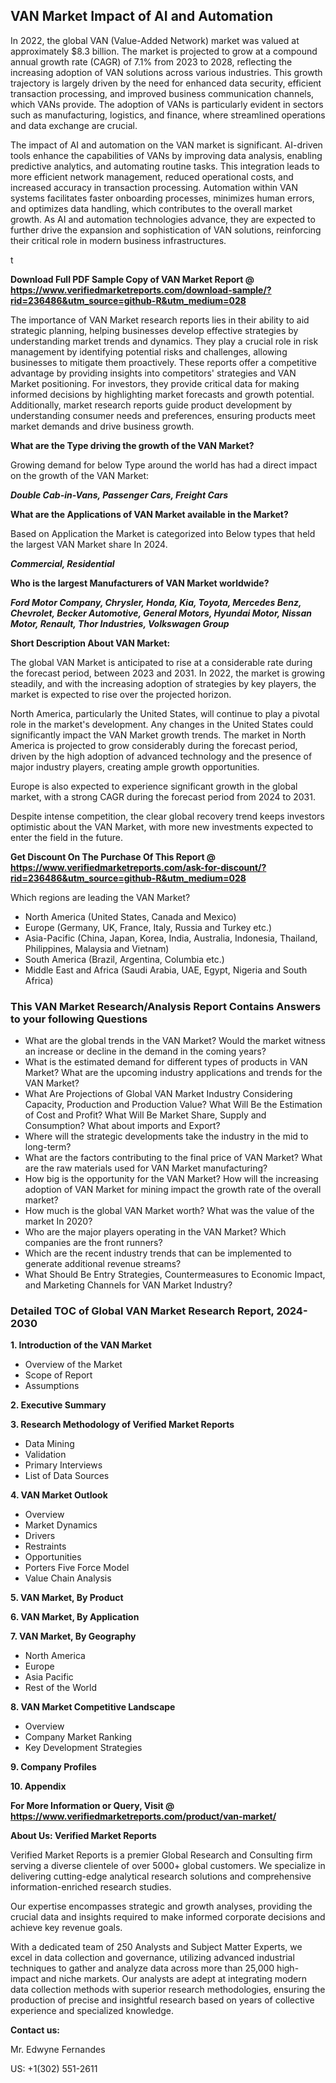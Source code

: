 <h2>VAN Market Impact of AI and Automation</h2><p>In 2022, the global VAN (Value-Added Network) market was valued at approximately $8.3 billion. The market is projected to grow at a compound annual growth rate (CAGR) of 7.1% from 2023 to 2028, reflecting the increasing adoption of VAN solutions across various industries. This growth trajectory is largely driven by the need for enhanced data security, efficient transaction processing, and improved business communication channels, which VANs provide. The adoption of VANs is particularly evident in sectors such as manufacturing, logistics, and finance, where streamlined operations and data exchange are crucial.</p><p>The impact of AI and automation on the VAN market is significant. AI-driven tools enhance the capabilities of VANs by improving data analysis, enabling predictive analytics, and automating routine tasks. This integration leads to more efficient network management, reduced operational costs, and increased accuracy in transaction processing. Automation within VAN systems facilitates faster onboarding processes, minimizes human errors, and optimizes data handling, which contributes to the overall market growth. As AI and automation technologies advance, they are expected to further drive the expansion and sophistication of VAN solutions, reinforcing their critical role in modern business infrastructures.</p>t</p><p id="" class=""><strong>Download Full PDF Sample Copy of VAN Market Report @ <a href="https://www.verifiedmarketreports.com/download-sample/?rid=236486&utm_source=github-R&utm_medium=028" target="_blank">https://www.verifiedmarketreports.com/download-sample/?rid=236486&utm_source=github-R&utm_medium=028</a></strong></p><p>The importance of&nbsp;VAN Market research reports lies in their ability to aid strategic planning, helping businesses develop effective strategies by understanding market trends and dynamics. They play a crucial role in risk management by identifying potential risks and challenges, allowing businesses to mitigate them proactively. These reports offer a competitive advantage by providing insights into competitors' strategies and VAN Market positioning. For investors, they provide critical data for making informed decisions by highlighting market forecasts and growth potential. Additionally, market research reports guide product development by understanding consumer needs and preferences, ensuring products meet market demands and drive business growth.</p><p><strong>What are the&nbsp;Type driving the growth of the VAN Market?</strong></p><p id="" class="">Growing demand for below Type around the world has had a direct impact on the growth of the VAN Market:</p><em><strong>Double Cab-in-Vans, Passenger Cars, Freight Cars</strong></em></p><strong>What are the&nbsp;Applications&nbsp;of VAN Market available in the Market?</strong></p><p id="" class="">Based on Application the Market is categorized into Below types that held the largest VAN Market share In 2024.</p><em><strong>Commercial, Residential</strong></em></p><strong>Who is the largest Manufacturers of VAN Market worldwide?</strong></p><p><em><strong>Ford Motor Company, Chrysler, Honda, Kia, Toyota, Mercedes Benz, Chevrolet, Becker Automotive, General Motors, Hyundai Motor, Nissan Motor, Renault, Thor Industries, Volkswagen Group</strong></em></p><p id="" class=""><strong>Short Description About VAN Market:</strong></p><p>The global VAN Market is anticipated to rise at a considerable rate during the forecast period, between 2023 and 2031. In 2022, the market is growing steadily, and with the increasing adoption of strategies by key players, the market is expected to rise over the projected horizon.</p><p>North America, particularly the United States, will continue to play a pivotal role in the market's development. Any changes in the United States could significantly impact the VAN Market growth trends. The market in North America is projected to grow considerably during the forecast period, driven by the high adoption of advanced technology and the presence of major industry players, creating ample growth opportunities.</p><p>Europe is also expected to experience significant growth in the global market, with a strong CAGR during the forecast period from 2024 to 2031.</p><p>Despite intense competition, the clear global recovery trend keeps investors optimistic about the VAN Market, with more new investments expected to enter the field in the future.</p><p id="" class=""><strong>Get Discount On The Purchase Of This Report @ <a href="https://www.verifiedmarketreports.com/ask-for-discount/?rid=236486&utm_source=github-R&utm_medium=028" target="_blank">https://www.verifiedmarketreports.com/ask-for-discount/?rid=236486&utm_source=github-R&utm_medium=028</a></strong></p>Which regions are leading the VAN Market?</p><ul><li>North America (United States, Canada and Mexico)</li><li>Europe (Germany, UK, France, Italy, Russia and Turkey etc.)</li><li>Asia-Pacific (China, Japan, Korea, India, Australia, Indonesia, Thailand, Philippines, Malaysia and Vietnam)</li><li>South America (Brazil, Argentina, Columbia etc.)</li><li>Middle East and Africa (Saudi Arabia, UAE, Egypt, Nigeria and South Africa)</li></ul><h3 id="" class="">This VAN Market Research/Analysis Report Contains Answers to your following Questions</h3><ul><li>What are the global trends in the VAN Market? Would the market witness an increase or decline in the demand in the coming years?</li><li>What is the estimated demand for different types of products in VAN Market? What are the upcoming industry applications and trends for the VAN Market?</li><li>What Are Projections of Global VAN Market Industry Considering Capacity, Production and Production Value? What Will Be the Estimation of Cost and Profit? What Will Be Market Share, Supply and Consumption? What about imports and Export?</li><li>Where will the strategic developments take the industry in the mid to long-term?</li><li>What are the factors contributing to the final price of VAN Market? What are the raw materials used for VAN Market manufacturing?</li><li>How big is the opportunity for the VAN Market? How will the increasing adoption of VAN Market for mining impact the growth rate of the overall market?</li><li>How much is the global VAN Market worth? What was the value of the market In 2020?</li><li>Who are the major players operating in the VAN Market? Which companies are the front runners?</li><li>Which are the recent industry trends that can be implemented to generate additional revenue streams?</li><li>What Should Be Entry Strategies, Countermeasures to Economic Impact, and Marketing Channels for VAN Market Industry?</li></ul><h3 id="" class="">Detailed TOC of Global VAN Market Research Report, 2024-2030</h3><p id="" class=""><strong>1. Introduction of the VAN Market</strong></p><ul><li>Overview of the Market</li><li>Scope of Report</li><li>Assumptions</li></ul><p id="" class=""><strong>2. Executive Summary</strong></p><p id="" class=""><strong>3. Research Methodology of Verified Market Reports</strong></p><ul><li>Data Mining</li><li>Validation</li><li>Primary Interviews</li><li>List of Data Sources</li></ul><p id="" class=""><strong>4. VAN Market Outlook</strong></p><ul><li>Overview</li><li>Market Dynamics</li><li>Drivers</li><li>Restraints</li><li>Opportunities</li><li>Porters Five Force Model</li><li>Value Chain Analysis</li></ul><p id="" class=""><strong>5. VAN Market, By Product</strong></p><p id="" class=""><strong>6. VAN Market, By Application</strong></p><p id="" class=""><strong>7. VAN Market, By Geography</strong></p><ul><li>North America</li><li>Europe</li><li>Asia Pacific</li><li>Rest of the World</li></ul><p id="" class=""><strong>8. VAN Market Competitive Landscape</strong></p><ul><li>Overview</li><li>Company Market Ranking</li><li>Key Development Strategies</li></ul><p id="" class=""><strong>9. Company Profiles</strong></p><p id="" class=""><strong>10. Appendix</strong></p><p id="" class=""><strong>For More Information or Query, Visit @ <a href="https://www.verifiedmarketreports.com/product/van-market/" target="_blank">https://www.verifiedmarketreports.com/product/van-market/</a></strong></p><p id="" class=""><strong>About Us: Verified Market Reports</strong></p><p id="" class="">Verified Market Reports is a premier Global Research and Consulting firm serving a diverse clientele of over 5000+ global customers. We specialize in delivering cutting-edge analytical research solutions and comprehensive information-enriched research studies.</p><p id="" class="">Our expertise encompasses strategic and growth analyses, providing the crucial data and insights required to make informed corporate decisions and achieve key revenue goals.</p><p id="" class="">With a dedicated team of 250 Analysts and Subject Matter Experts, we excel in data collection and governance, utilizing advanced industrial techniques to gather and analyze data across more than 25,000 high-impact and niche markets. Our analysts are adept at integrating modern data collection methods with superior research methodologies, ensuring the production of precise and insightful research based on years of collective experience and specialized knowledge.</p><p id="" class=""><strong>Contact us:</strong></p><p id="" class="">Mr. Edwyne Fernandes</p><p id="" class="">US: +1(302) 551-2611</p>